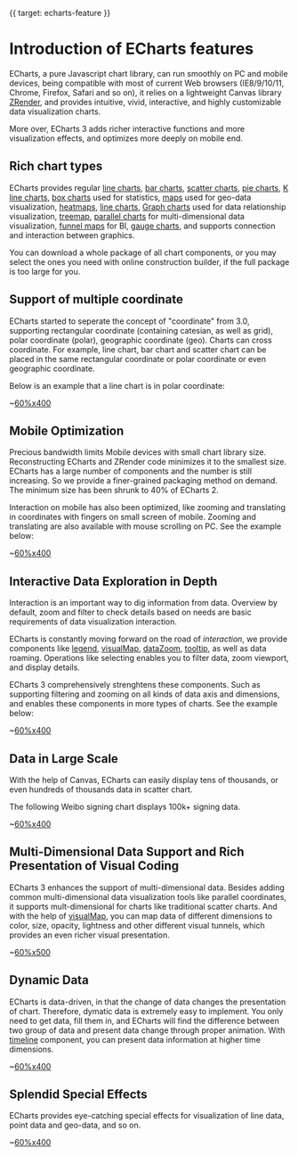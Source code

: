 {{ target: echarts-feature }}
# Introduction of ECharts features

ECharts, a pure Javascript chart library, can run smoothly on PC and mobile devices, being compatible with most of current Web browsers (IE8/9/10/11, Chrome, Firefox, Safari and so on), it relies on a lightweight Canvas library [ZRender](https://github.com/ecomfe/zrender), and provides intuitive, vivid, interactive, and highly customizable data visualization charts.

More over, ECharts 3 adds richer interactive functions and more visualization effects, and optimizes more deeply on mobile end.

## Rich chart types

ECharts provides regular [line charts](option.html#series-line), [bar charts](option.html#series-line), [scatter charts](option.html#series-scatter), [pie charts](option.html#series-pie), [K line charts](option.html#series-candlestick), [box charts](option.html#series-boxplot) used for statistics, [maps](option.html#series-map) used for geo-data visualization, [heatmaps](option.html#series-heatmap), [line charts](option.html#series-lines), [Graph charts](option.html#series-graph) used for data relationship visualization, [treemap](option.html#series-treemap), [parallel charts](option.html#series-parallel) for multi-dimensional data visualization, [funnel maps](option.html#series-funnel) for BI, [gauge charts](option.html#series-gauge), and supports connection and interaction between graphics.

You can download a whole package of all chart components, or you may select the ones you need with online construction builder, if the full package is too large for you.

## Support of multiple coordinate

ECharts started to seperate the concept of "coordinate" from 3.0, supporting rectangular coordinate (containing catesian, as well as grid), polar coordinate (polar), geographic coordinate (geo). Charts can cross coordinate. For example, line chart, bar chart and scatter chart can be placed in the same rectangular coordinate or polar  coordinate or even geographic coordinate.

Below is an example that a line chart is in polar coordinate:

~[60%x400](${galleryViewPath}line-polar2&reset=1&edit=1)


## Mobile Optimization

Precious bandwidth limits Mobile devices with small chart library size. Reconstructing ECharts and ZRender code minimizes it to the smallest size. ECharts has a large number of components and the number is still increasing. So we provide a finer-grained packaging method on demand. The minimum size has been shrunk to 40% of ECharts 2.

Interaction on mobile has also been optimized, like zooming and translating in coordinates with fingers on small screen of mobile. Zooming and translating are also available with mouse scrolling on PC. See the example below:


~[60%x400](${galleryViewPath}area-simple&reset=1&edit=1)

## Interactive Data Exploration in Depth

Interaction is an important way to dig information from data. Overview by default, zoom and filter to check details based on needs are basic requirements of data visualization interaction.

ECharts is constantly moving forward on the road of *interaction*, we provide components like [legend](option.html#legend), [visualMap](option.html#visualMap), [dataZoom](option.html#dataZoom), [tooltip](option.html#tooltip), as well as data roaming. Operations like selecting enables you to filter data, zoom viewport, and display details.

ECharts 3 comprehensively strenghtens these components. Such as supporting filtering and zooming on all kinds of data axis and dimensions, and enables these components in more types of charts. See the example below:

~[60%x400](${galleryViewPath}mix-zoom-on-value&reset=1&edit=1)

## Data in Large Scale

With the help of Canvas, ECharts can easily display tens of thousands, or even hundreds of thousands data in scatter chart.

The following Weibo signing chart displays 100k+ signing data.

~[60%x400](${galleryViewPath}scatter-weibo&reset=1&edit=1)

## Multi-Dimensional Data Support and Rich Presentation of Visual Coding

ECharts 3 enhances the support of multi-dimensional data. Besides adding common multi-dimensional data visualization tools like parallel coordinates, it supports mult-dimensional for charts like traditional scatter charts. And with the help of [visualMap](option.html#visualMap), you can map data of different dimensions to color, size, opacity, lightness and other different visual tunnels, which provides an even richer visual presentation.

~[60%x500](${galleryViewPath}scatter-aqi-color&reset=1&edit=1)

## Dynamic Data

ECharts is data-driven, in that the change of data changes the presentation of chart. Therefore, dymatic data is extremely easy to implement. You only need to get data, fill them in, and ECharts will find the difference between two group of data and present data change through proper animation. With [timeline](option.html#timeline) component, you can present data information at higher time dimensions.

~[60%x400](${galleryViewPath}scatter-life-expectancy-timeline&reset=1&edit=1)

## Splendid Special Effects

ECharts provides eye-catching special effects for visualization of line data, point data and geo-data, and so on.

~[60%x400](${galleryViewPath}lines-bmap-effect&reset=1&edit=1)
